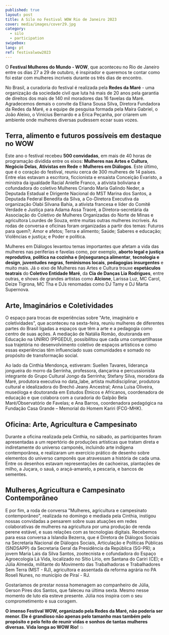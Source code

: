 ```yaml
---
published: true
layout: post
title: A Silo no Festival WOW Rio de Janeiro 2023
cover: media/images/cover29.jpg
category:
  - silo
  - participation
swipebox:
lang: pt
ref: festivalwow2023
---
```




O **Festival Mulheres do Mundo - WOW**, que aconteceu no Rio de Janeiro entre os dias 27 a 29 de outubro, é inspirador e queremos te contar como foi estar com mulheres incríveis durante os três dias de encontro.

No Brasil, a curadoria do festival é realizada pela **Redes da Maré** - uma organização da sociedade civil que luta há mais de 20 anos pela garantia de direitos dos mais de 140 mil moradores das 16 favelas da Maré. Agradecemos demais o convite da Eliana Sousa Silva, Diretora Fundadora da Redes da Maré, e a equipe de pesquisa formada pela Maíra Gabriel, o João Aleixo, o Vinicius Bernardo e a Érica Peçanha, por criarem um ambiente onde mulheres diversas pudessem ecoar suas vozes.


## Terra, alimento e futuros possíveis em destaque no WOW


Este ano o festival recebeu **500 convidadas**, em mais de 40 horas de programação dividida entre os eixos: **Mulheres nas Artes e Cultura**, **Negócio Delas**, **Ativistas em Rede** e **Mulheres em Diálogos**. Este último, que é o coração do festival, reuniu cerca de 300 mulheres de 14 países. Entre elas estavam a escritora, ficcionista e ensaísta Conceição Evaristo, a ministra da igualdade Racial Anielle Franco, a ativista boliviana e cofundadora do coletivo Mulheres Criando María Galindo Neder, a Deputada Estadual e Dirigente Nacional do MST Marina dos Santos, a Deputada Federal Benedita da Silva, a Co-Diretora Executiva da organização Olabi Silvana Bahia, a ativista francesa e líder do Comitê Verdade e Justiça para Adama Assa Traoré, a Diretora-secretária da Associação do Coletivo de Mulheres Organizadas do Norte de Minas e agricultora Lourdes de Souza, entre muitas outras mulheres incríveis. As rodas de conversa e oficinas foram organizadas a partir dos temas: Futuros para quem?; Amor e afetos; Terra e alimento; Saúde; Saberes e educação; Violências e justiça; e Poder e política. 

Mulheres em Diálogos levantou temas importantes que afetam a vida das mulheres nas periferias e favelas como, por exemplo, **aborto legal e justiça reprodutiva**, **política na cozinha e (in)segurança alimentar**, **tecnologia e design**, **juventudes negras**, **feminismos locais**, **pedagogias insurgentes** e muito mais. Já o eixo de Mulheres nas Artes e Cultura trouxe **espetáculos teatrais** do **Coletivo Entidade Maré**, da **Cia de Danças Lia Rodrigues**, entre outras, e shows de grandes artistas como **Alcione**, Larissa Luz, MC Carol, Deize Tigrona, MC Tha e DJs renomadas como DJ Tamy e DJ Marta Supernova.


## Arte, Imaginários e Coletividades


O espaço para trocas de experiências sobre "Arte, imaginário e coletividades", que aconteceu na sexta-feira, reuniu mulheres de diferentes partes do Brasil ligadas a espaços que têm a arte e a pedagogia como centro de suas ações. A mediação de Natália Romão, doutoranda em Educação na UNIRIO (PPGEDU), possibilitou que cada uma compartilhasse sua trajetória no desenvolvimento coletivo de espaços artísticos e como essas experiências têm influenciado suas comunidades e somado no propósito de transformação social. 

Ao lado da Cinthia Mendonça, estiveram: Suellen Tavares, liderança jongueira do morro da Serrinha, professora, dançarina e percussionista integrante do Grupo Cultural Jongo da Serrinha; Stefany Silva, moradora da Maré, produtora executiva no data_labe, artista multidisciplinar, produtora cultural e idealizadora do Brechó Jeans Ancestral; Anna Luísa Oliveira, museóloga e doutoranda em Estudos Étnicos e Africanos, coordenadora de educação e que colabora com a curadoria do Galpão Bela Maré/Observatório de Favelas; e Ana Barros, coordenadora pedagógica na Fundação Casa Grande – Memorial do Homem Kariri (FCG-MHK).


## Oficina: Arte, Agricultura e Campesinato


Durante a oficina realizada pela Cinthia, no sábado, as participantes foram apresentadas a um repertório de produções artísticas que tratam direta e indiretamente do universo camponês, incluindo arte indígena contemporânea, e realizaram um exercício prático de desenho sobre elementos do universo camponês que atravessam a história de cada uma. Entre os desenhos estavam representações de cachoeiras, plantações de milho, a Juçara, o sauá, o araçá-amarelo, a pescaria, e bancos de sementes.


## Mulheres,Agricultura e Campesinato Contemporâneo


E por fim, a roda de conversa "Mulheres, agricultura e campesinato contemporâneo", realizada no domingo e mediada pela Cinthia, instigou nossas convidadas a pensarem sobre suas atuações em redes colaborativas de mulheres na agricultura por uma produção de renda perene estável, e suas relações com as tecnologias digitais. Recebemos para essa conversa a Islandia Bezerra, que é Diretora de Diálogos Sociais na Secretaria Nacional de Diálogos Sociais, Articulação e Políticas Públicas (SNDSAPP) da Secretaria Geral da Presidência da República (SG-PR); a jovem Maria Lais da Silva Santos, zootecnista e cofundadora do Espaço Agroecologia Lá Vida, localizado no Sítio Lírio, em Santana do Cariri (CE); e Júlia Almeida, militante do Movimento das Trabalhadoras e Trabalhadores Sem Terra (MST - RJ), agricultora e assentada da reforma agrária no PA Roseli Nunes, no município de Piraí - RJ.

Gostaríamos de prestar nossa homenagem ao companheiro de Júlia, Gerson Pires dos Santos, que faleceu na última sexta. Mesmo nesse momento de luto ela esteve presente. Júlia nos inspira com o seu comprometimento e sua coragem.


**O imenso Festival WOW, organizado pela Redes da Maré, não poderia ser menor. Ele é grandioso não apenas pelo tamanho mas também pelo propósito e pelo feito de reunir vidas e sonhos de tantas mulheres diversas. Vida longa ao WOW Rio!** 💥

